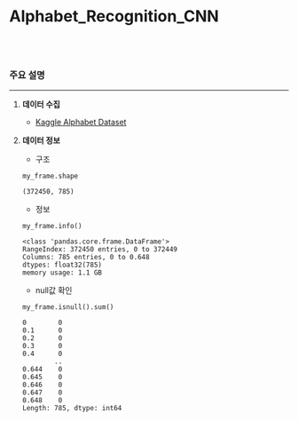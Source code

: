 
# Alphabet_Recognition_CNN

<br><br>
### 주요 설명
---
1. **데이터 수집**
    + [Kaggle Alphabet Dataset](https://www.kaggle.com/datasets/sachinpatel21/az-handwritten-alphabets-in-csv-format)<br>

2. **데이터 정보**
    + 구조
    ```
    my_frame.shape
    
    (372450, 785)
    ```
    + 정보
    ```
    my_frame.info()
    
    <class 'pandas.core.frame.DataFrame'>
    RangeIndex: 372450 entries, 0 to 372449
    Columns: 785 entries, 0 to 0.648
    dtypes: float32(785)
    memory usage: 1.1 GB
    ```
    + null값 확인
    ```
    my_frame.isnull().sum()
    
    0        0
    0.1      0
    0.2      0
    0.3      0
    0.4      0
            ..
    0.644    0
    0.645    0
    0.646    0
    0.647    0
    0.648    0
    Length: 785, dtype: int64
    ```

   


